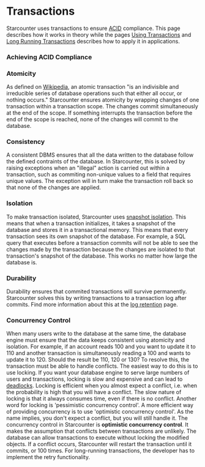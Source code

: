 # Transactions

Starcounter uses transactions to ensure [ACID](http://en.wikipedia.org/wiki/ACID) compliance. This page describes how it works in theory while the pages [Using Transactions](using-transactions.md) and [Long Running Transactions](long-running-transactions.md) describes how to apply it in applications.

### Achieving ACID Compliance

### Atomicity

As defined on [Wikipedia](https://en.wikipedia.org/wiki/Atomicity_%28database_systems%29), an atomic transaction "is an indivisible and irreducible series of database operations such that either all occur, or nothing occurs." Starcounter ensures atomicity by wrapping changes of one transaction within a transaction scope. The changes commit simultaneously at the end of the scope. If something interrupts the transaction before the end of the scope is reached, none of the changes will commit to the database.

### Consistency

A consistent DBMS ensures that all the data written to the database follow the defined contraints of the database. In Starcounter, this is solved by raising exceptions when an "illegal" action is carried out within a transaction, such as commiting non-unique values to a field that requires unique values. The exception will in turn make the transaction roll back so that none of the changes are applied.

### Isolation

To make transaction isolated, Starcounter uses [snapshot isolation](https://en.wikipedia.org/wiki/Snapshot_isolation). This means that when a transaction initializes, it takes a snapshot of the database and stores it in a transactional memory. This means that every transaction sees its own snapshot of the database. For example, a SQL query that executes before a transaction commits will not be able to see the changes made by the transaction because the changes are isolated to that transaction's snapshot of the database. This works no matter how large the database is.

### Durability

Durability ensures that commited transactions will survive permanently. Starcounter solves this by writing transactions to a transaction log after commits. Find more information about this at the [log retention](../working-with-starcounter/log-retention.md) page.

### Concurrency Control

When many users write to the database at the same time, the database engine must ensure that the data keeps consistent using atomicity and isolation. For example, if an account reads 100 and you want to update it to 110 and another transaction is simultaneously reading a 100 and wants to update it to 120. Should the result be 110, 120 or 130? To resolve this, the transaction must be able to handle conflicts. The easiest way to do this is to use locking. If you want your database engine to serve large numbers of users and transactions, locking is slow and expensive and can lead to [deadlocks](http://en.wikipedia.org/wiki/Deadlock). Locking is efficient when you almost expect a conflict, i.e. when the probability is high that you will have a conflict. The slow nature of locking is that it always consumes time, even if there is no conflict. Another word for locking is 'pessimistic concurrency control'. A more efficient way of providing concurrency is to use 'optimistic concurrency control'. As the name implies, you don't expect a conflict, but you will still handle it. The concurrency control in Starcounter is **optimistic concurrency control**. It makes the assumption that conflicts between transactions are unlikely. The database can allow transactions to execute without locking the modified objects. If a conflict occurs, Starcounter will restart the transaction until it commits, or 100 times. For long-running transactions, the developer has to implement the retry functionality.





